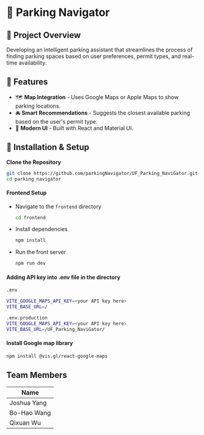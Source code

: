# 🚗 Parking Navigator

## 🚀 Project Overview
Developing an intelligent parking assistant that streamlines the process of finding 
parking spaces based on user preferences, permit types, and real-time availability.

## 📌 Features
- 🗺️ **Map Integration** - Uses Google Maps or Apple Maps to show parking locations.
- 🚘 **Smart Recommendations** - Suggests the closest available parking based on the user's permit type.
- 🎨 **Modern UI** - Built with React and Material UI.

## 🚀 Installation & Setup
**Clone the Repository**
   ```bash
   git clone https://github.com/parkingNavigator/UF_Parking_NaviGator.git
   cd parking_navigator
   ```

#### Frontend Setup

- Navigate to the `frontend` directory
   ```bash
   cd frontend
   ```
- Install dependencies
   ```bash
   npm install
   ```
- Run the front server
   ```bash
   npm run dev
   ```

#### Adding API key into .env file in the directory
   ```bash
   .env

   VITE_GOOGLE_MAPS_API_KEY=<your API key here>
   VITE_BASE_URL=/

   .env.production
   VITE_GOOGLE_MAPS_API_KEY=<your API key here>
   VITE_BASE_URL=/UF_Parking_NaviGator/
   ```
#### Install Google map library
   ```bash
   npm install @vis.gl/react-google-maps
   ```
## Team Members

| Name                     
| ------------------------ 
| Joshua Yang
| Bo-Hao Wang    
| Qixuan Wu              